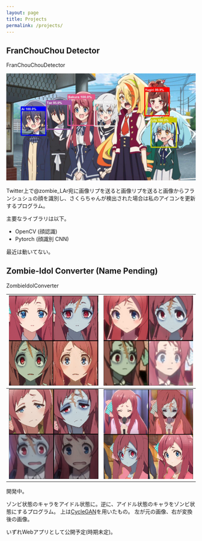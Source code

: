 ```yaml
---
layout: page
title: Projects
permalink: /projects/
---
```


## FranChouChou Detector

<a class="h5 text-zombie-y"><i class="fab fa-github"></i>FranChouChouDetector</a>

![](/images/fccd1.jpg)

Twitter上で@zombie_LAr宛に画像リプを送ると画像リプを送ると画像からフランシュシュの顔を識別し、さくらちゃんが検出された場合は私のアイコンを更新するプログラム。

主要なライブラリは以下。
- OpenCV (顔認識)
- Pytorch (顔識別 CNN)

最近は動いてない。

## Zombie-Idol Converter (Name Pending)

<a class="h5 text-zombie-y"><i class="fab fa-github"></i>ZombieIdolConverter</a>

|![](/images/zic1.png)|![](/images/zic2.png)|
|---|---|
|![](/images/zic3.png)|![](/images/zic4.png)|

開発中。

ゾンビ状態のキャラをアイドル状態に。逆に、アイドル状態のキャラをゾンビ状態にするプログラム。
上は[CycleGAN](https://arxiv.org/abs/1703.10593)を用いたもの。
左が元の画像、右が変換後の画像。

いずれWebアプリとして公開予定(時期未定)。
